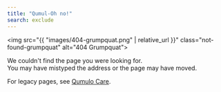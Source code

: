 ```yaml
---
title: "Qumul-Oh no!"
search: exclude
---
```


<img src="{{ "images/404-grumpquat.png" | relative_url }}" class="not-found-grumpquat" alt="404 Grumpquat">

<p>We couldn't find the page you were looking for.<br>
You may have mistyped the address or the page may have moved.</p>

For legacy pages, see [Qumulo Care](https://care.qumulo.com).
